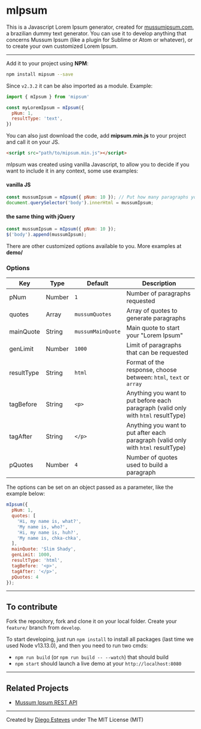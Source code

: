 # mIpsum

This is a Javascript Lorem Ipsum generator, created for [mussumipsum.com](http://mussumipsum.com), a brazilian dummy text generator. You can use it to develop anything that concerns Mussum Ipsum (like a plugin for Sublime or Atom or whatever), or to create your own customized Lorem Ipsum.

____

Add it to your project using **NPM**:

``` bash
npm install mipsum --save

```

Since `v2.3.2` it can be also imported as a module. Example:

``` javascript
import { mIpsum } from 'mipsum'

const myLoremIpsum = mIpsum({
  pNum: 1,
  resultType: 'text',
})
```

You can also just download the code, add **mipsum.min.js** to your project and call it on your JS.

``` html
<script src="path/to/mipsum.min.js"></script>
```

mIpsum was created using vanilla Javascript, to allow you to decide if you want to include it in any context, some use examples:

#### vanilla JS

``` javascript
const mussumIpsum = mIpsum({ pNum: 10 }); // Put how many paragraphs you want
document.querySelector('body').innerHtml = mussumIpsum;
```

#### the same thing with jQuery

``` javascript
const mussumIpsum = mIpsum({ pNum: 10 });
$('body').append(mussumIpsum);
```

There are other customized options available to you. More examples at **demo/**

### Options

Key | Type | Default | Description
--- | --- | --- | ---
pNum | Number | `1` | Number of paragraphs requested
quotes | Array | `mussumQuotes` | Array of quotes to generate paragraphs
mainQuote | String | `mussumMainQuote` | Main quote to start your "Lorem Ipsum"
genLimit | Number | `1000` | Limit of paragraphs that can be requested
resultType | String | `html` | Format of the response, choose between: `html`, `text` or `array`
tagBefore | String | `<p>` | Anything you want to put before each paragraph (valid only with `html` resultType)
tagAfter | String | `</p>` | Anything you want to put after each paragraph (valid only with `html` resultType)
pQuotes | Number | `4` | Number of quotes used to build a paragraph

The options can be set on an object passed as a parameter, like the example below:

``` javascript
mIpsum({
  pNum: 1,
  quotes: [
    'Hi, my name is, what?',
    'My name is, who?',
    'Hi, my name is, huh?',
    'My name is, chka-chka',
  ],
  mainQuote: 'Slim Shady',
  genLimit: 1000,
  resultType: 'html',
  tagBefore: '<p>',
  tagAfter: '</p>',
  pQuotes: 4
});
```

___

## To contribute

Fork the repository, fork and clone it on your local folder. Create your `feature/` branch from `develop`.

To start developing, just run `npm install` to install all packages (last time we used Node v13.13.0), and then you need to run two cmds:
  - `npm run build` (or `npm run build -- --watch`) that should build 
  - `npm start` should launch a live demo at your `http://localhost:8080`

____

## Related Projects

- [Mussum Ipsum REST API](https://github.com/wilkerHop/mussum-ipsum-api)

____

Created by [Diego Esteves](http://diegoesteves.ink) under The MIT License (MIT)
